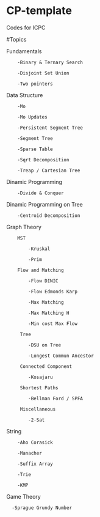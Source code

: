 # CP-template
Codes for ICPC

#Topics
  
   Fundamentals
        
        -Binary & Ternary Search
        
        -Disjoint Set Union
        
        -Two pointers

   Data Structure

        -Mo

        -Mo Updates

        -Persistent Segment Tree

        -Segment Tree
        
        -Sparse Table
        
        -Sqrt Decomposition
        
        -Treap / Cartesian Tree
        
   Dinamic Programming
        
        -Divide & Conquer
        
   Dinamic Programming on Tree
   
        -Centroid Decomposition
        
        
   Graph Theory
     
        MST
      
            -Kruskal
          
            -Prim
            
        Flow and Matching
        
            -Flow DINIC

            -Flow Edmonds Karp

            -Max Matching

            -Max Matching H

            -Min cost Max Flow
          
         Tree
         
            -DSU on Tree
        
            -Longest Commun Ancestor
         
         Connected Component
        
            -Kosajaru
   
         Shortest Paths
         
            -Bellman Ford / SPFA
        
         Miscellaneous
        
            -2-Sat
  
        
   String
   
        -Aho Corasick
        
        -Manacher
        
        -Suffix Array
        
        -Trie
   
        -KMP
        
   Game Theory
      
      -Sprague Grundy Number
   
   
